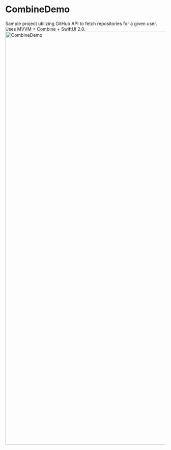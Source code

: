 # CombineDemo
Sample project utilizing GitHub API to fetch repositories for a given user. Uses MVVM + Combine + SwiftUI 2.0.
<img width="1294" alt="CombineDemo" src="https://user-images.githubusercontent.com/6804537/107750902-f0b77980-6d1c-11eb-968b-0a6f30fb8641.png">
